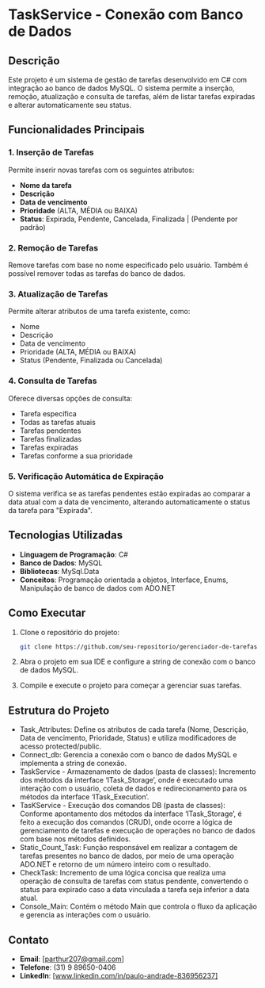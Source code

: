 # TaskService - Conexão com Banco de Dados

## Descrição
Este projeto é um sistema de gestão de tarefas desenvolvido em C# com integração ao banco de dados MySQL. O sistema permite a inserção, remoção, atualização e consulta de tarefas, além de listar tarefas expiradas e alterar automaticamente seu status.

## Funcionalidades Principais

### 1. Inserção de Tarefas
Permite inserir novas tarefas com os seguintes atributos: 
- **Nome da tarefa**
- **Descrição**
- **Data de vencimento**
- **Prioridade** (ALTA, MÉDIA ou BAIXA)
- **Status**: Expirada, Pendente, Cancelada, Finalizada | (Pendente por padrão)

### 2. Remoção de Tarefas
Remove tarefas com base no nome especificado pelo usuário. Também é possível remover todas as tarefas do banco de dados.

### 3. Atualização de Tarefas
Permite alterar atributos de uma tarefa existente, como:
- Nome
- Descrição
- Data de vencimento
- Prioridade (ALTA, MÉDIA ou BAIXA)
- Status (Pendente, Finalizada ou Cancelada)

### 4. Consulta de Tarefas
Oferece diversas opções de consulta:
- Tarefa específica
- Todas as tarefas atuais
- Tarefas pendentes
- Tarefas finalizadas
- Tarefas expiradas
- Tarefas conforme a sua prioridade 

### 5. Verificação Automática de Expiração
O sistema verifica se as tarefas pendentes estão expiradas ao comparar a data atual com a data de vencimento, alterando automaticamente o status da tarefa para "Expirada".

## Tecnologias Utilizadas

- **Linguagem de Programação**: C#
- **Banco de Dados**: MySQL
- **Bibliotecas**: MySql.Data
- **Conceitos**: Programação orientada a objetos, Interface, Enums, Manipulação de banco de dados com ADO.NET

## Como Executar

1. Clone o repositório do projeto:
    ```bash
    git clone https://github.com/seu-repositorio/gerenciador-de-tarefas.git
    ```

2. Abra o projeto em sua IDE e configure a string de conexão com o banco de dados MySQL.

3. Compile e execute o projeto para começar a gerenciar suas tarefas.

## Estrutura do Projeto

- Task_Attributes: Define os atributos de cada tarefa (Nome, Descrição, Data de vencimento, Prioridade, Status) e utiliza modificadores de acesso protected/public.
- Connect_db: Gerencia a conexão com o banco de dados MySQL e implementa a string de conexão.
- TaskService - Armazenamento de dados (pasta de classes): Incremento dos métodos da interface ‘ITask_Storage’, onde é executado uma interação com o usuário, coleta de dados e redirecionamento para os métodos da interface ‘ITask_Execution’.
- TasKService - Execução dos comandos DB (pasta de classes): Conforme apontamento dos métodos da interface ‘ITask_Storage’, é feito a execução dos comandos (CRUD), onde ocorre a lógica de gerenciamento de tarefas e execução de operações no banco de dados com base nos métodos definidos.
- Static_Count_Task: Função responsável em realizar a contagem de tarefas presentes no banco de dados, por meio de uma operação ADO.NET e retorno de um número inteiro com o resultado.
- CheckTask: Incremento de uma lógica concisa que realiza uma operação de consulta de tarefas com status pendente, convertendo o status para expirado caso a data vinculada a tarefa seja inferior a data atual.
- Console_Main: Contém o método Main que controla o fluxo da aplicação e gerencia as interações com o usuário.

## Contato
- **Email**: [parthur207@gmail.com]
- **Telefone**: (31) 9 89650-0406
- **LinkedIn**: [www.linkedin.com/in/paulo-andrade-836956237]
